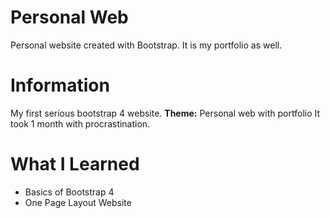 # Personal Web
 Personal website created with Bootstrap. It is my portfolio as well.

# Information
 My first serious bootstrap 4 website.
 <b>Theme:</b> Personal web with portfolio
 It took 1 month with procrastination. 

# What I Learned
- Basics of Bootstrap 4
- One Page Layout Website
